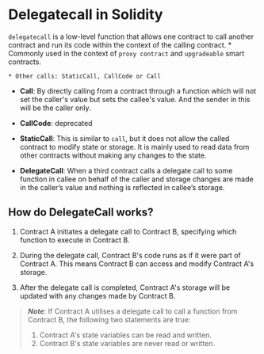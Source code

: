 # Delegatecall in Solidity

`delegatecall` is a low-level function that allows one contract to call another contract and run its code within the context of the calling contract. \* Commonly used in the context of `proxy contract` and `upgradeable` smart contracts.

    * Other calls: StaticCall, CallCode or Call

- **Call**: By directly calling from a contract through a function which will not set the caller's value but sets the callee's value. And the sender in this will be the caller only.

- **CallCode**: deprecated

- **StaticCall**: This is similar to `call`, but it does not allow the called contract to modify state or storage. It is mainly used to read data from other contracts without making any changes to the state.

- **DelegateCall**: When a third contract calls a delegate call to some function in callee on behalf of the caller and storage changes are made in the caller’s value and nothing is reflected in callee’s storage.

## How do DelegateCall works?

1. Contract A initiates a delegate call to Contract B, specifying which function to execute in Contract B.

2. During the delegate call, Contract B's code runs as if it were part of Contract A. This means Contract B can access and modify Contract A's storage.

3. After the delegate call is completed, Contract A's storage will be updated with any changes made by Contract B.

> **_Note_**: If Contract A utilises a delegate call to call a function from Contract B, the following two statements are true:
>
> 1. Contract A's state variables can be read and written.
> 2. Contract B's state variables are never read or written.
